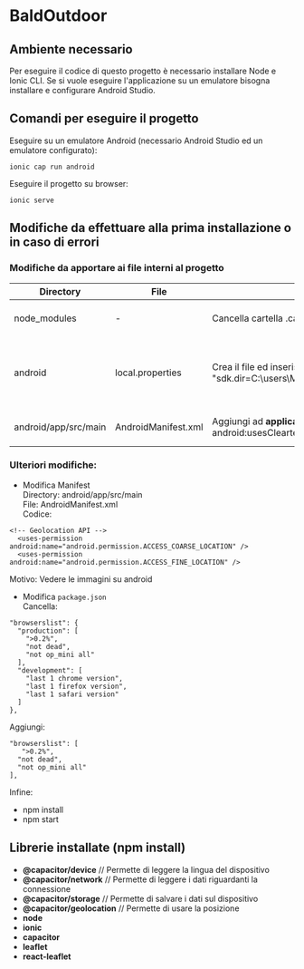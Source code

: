 # BaldOutdoor

## Ambiente necessario
Per eseguire il codice di questo progetto è necessario installare Node e Ionic CLI. Se si vuole eseguire l'applicazione su un emulatore bisogna installare e configurare Android Studio.

## Comandi per eseguire il progetto
Eseguire su un emulatore Android (necessario Android Studio ed un emulatore configurato):

```
ionic cap run android
```
Eseguire il progetto su browser:
```
ionic serve
```

## Modifiche da effettuare alla prima installazione o in caso di errori

### Modifiche da apportare ai file interni al progetto
| Directory  | File | Modifica | Motivo |
| ------------- | ------------- | ------------- | ------------- |
| node_modules  | -  | Cancella cartella .cache(se presente)  | Progetto non si avvia  |
| android  | local.properties  | Crea il file ed inserisci dentro questa stringa "sdk.dir=C:\\users\\Michele\\AppData\\Local\\Android\\sdk"  | Errore capacitor, non permette di aprire l'emulatore  |
| android/app/src/main  | AndroidManifest.xml  | Aggiungi ad <b>application</b> android:usesCleartextTraffic="true"  | Vedere le immagini su android  |

### Ulteriori modifiche:
- Modifica Manifest<br/>
Directory: android/app/src/main<br/>
File: AndroidManifest.xml  <br/>
Codice:

```
<!-- Geolocation API -->
  <uses-permission android:name="android.permission.ACCESS_COARSE_LOCATION" />
  <uses-permission android:name="android.permission.ACCESS_FINE_LOCATION" />
```

Motivo: Vedere le immagini su android 

- Modifica `package.json`<br/>
Cancella:

```
"browserslist": {
  "production": [
    ">0.2%",
    "not dead",
    "not op_mini all"
  ],
  "development": [
    "last 1 chrome version",
    "last 1 firefox version",
    "last 1 safari version"
  ]
},
```

Aggiungi:

```
"browserslist": [
   ">0.2%",
  "not dead",
  "not op_mini all"
],
```

Infine:
- npm install
- npm start

## Librerie installate (npm install)
- **@capacitor/device**            // Permette di leggere la lingua del dispositivo
- **@capacitor/network**           // Permette di leggere i dati riguardanti la connessione
- **@capacitor/storage**           // Permette di salvare i dati sul dispositivo
- **@capacitor/geolocation**       // Permette di usare la posizione
- **node**
- **ionic**
- **capacitor**
- **leaflet**
- **react-leaflet**

<!-- "npx cap sync" ogni volta che si aggiungono nuovi npm --> 

<!-- "ncu -u" aggiorna il package json -->
